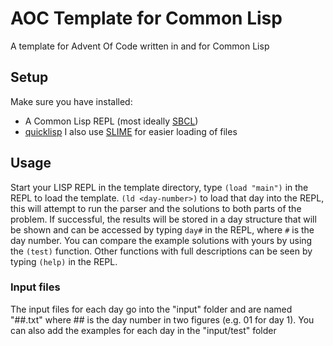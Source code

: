# AOC Template for Common Lisp
A template for Advent Of Code written in and for Common Lisp

## Setup
Make sure you have installed:
- A Common Lisp REPL (most ideally [SBCL](http://www.sbcl.org/))
- [quicklisp](https://www.quicklisp.org/beta/)
I also use [SLIME](https://common-lisp.net/project/slime/) for easier loading of files

## Usage
Start your LISP REPL in the template directory, type `(load "main")` in the REPL to load the template.
`(ld <day-number>)` to load that day into the REPL, this will attempt to run the parser and the solutions
to both parts of the problem. If successful, the results will be stored in a day structure that will be shown
and can be accessed by typing `day#` in the REPL, where `#` is the day number. You can compare the example
solutions with yours by using the `(test)` function. Other functions with full descriptions can be seen by
typing `(help)` in the REPL.

### Input files
The input files for each day go into the "input" folder and are named "##.txt" where ## is the day number
in two figures (e.g. 01 for day 1). You can also add the examples for each day in the "input/test" folder
